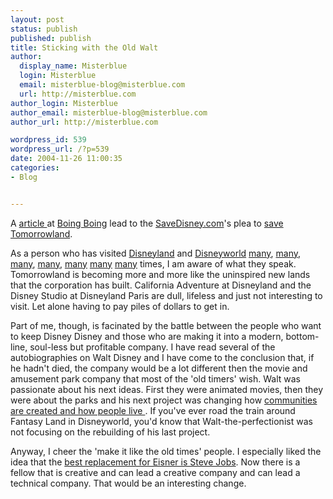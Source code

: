 ```yaml
---
layout: post
status: publish
published: publish
title: Sticking with the Old Walt
author:
  display_name: Misterblue
  login: Misterblue
  email: misterblue-blog@misterblue.com
  url: http://misterblue.com
author_login: Misterblue
author_email: misterblue-blog@misterblue.com
author_url: http://misterblue.com

wordpress_id: 539
wordpress_url: /?p=539
date: 2004-11-26 11:00:35
categories:
- Blog


---
```

<p>
    A
    <a href="http://www.boingboing.net/2004/11/13/save_tomorrowland.html">
        article
    </a>
    at
    <a href="http://boingboing.net/">Boing Boing</a>
    lead to the
    <a href="http://savedisney.com">SaveDisney.com</a>'s
    plea to
    <a href="http://savedisney.com/news/features/fe111204.1.asp">
        save Tomorrowland</a>.
</p>
<p>
    As a person who has visited
    <a href="http://disneyland.disney.go.com/">Disneyland</a>
    and
    <a href="http://disneyworld.disney.go.com/">Disneyworld</a>
    <a href="http://pics.misterblue.com/20030112-DisneyHalf/">many</a>,
    <a href="http://pics.misterblue.com/200211-DisneyThanksgiving/">many</a>,
    <a href="http://pics.misterblue.com/200203-ParisDisney/">many</a>,
    <a href="http://pics.misterblue.com/200201-Dland/">many</a>,
    <a href="http://pics.misterblue.com/200104-DLand/">many</a>
    <a href="http://pics.misterblue.com/200011-TokyoDLand/">many</a>
    <a href="http://pics.misterblue.com/200001-DWorld/">many</a>
    times,  I am aware of what they speak.
    Tomorrowland is becoming more and more like the uninspired
    new lands that the corporation has built.
    California Adventure at Disneyland and the
    Disney Studio at Disneyland Paris are dull, lifeless and
    just not interesting to visit.
    Let alone having to pay piles of dollars to get in.
</p>
<p>
    Part of me, though, is facinated by the battle between the
    people who want to keep Disney Disney and those who are
    making it into a modern, bottom-line, soul-less but profitable
    company.
    I have read several of the autobiographies on Walt Disney
    and I have come to the conclusion that, if he hadn't died,
    the company would be a lot different then the movie and
    amusement park company that most of the 'old timers' wish.
    Walt was passionate about his next ideas.
    First they were animated movies, then they were about
    the parks and his next project was changing how
    <a href="http://www.waltopia.com/">
        communities are created and how people live
    </a>
    .
    If you've ever road the train around Fantasy Land in
    Disneyworld, you'd know that Walt-the-perfectionist
    was not focusing on the rebuilding of his last project.
</p>
<p>
Anyway, I cheer the 'make it like the old times' people.
I especially liked the idea that the 
<a href="http://www.macobserver.com/article/2004/10/29.4.shtml">best replacement for Eisner is Steve Jobs</a>.
Now there is a fellow that is creative and can lead a creative company
and can lead a technical company.
That would be an interesting change.
</p>
